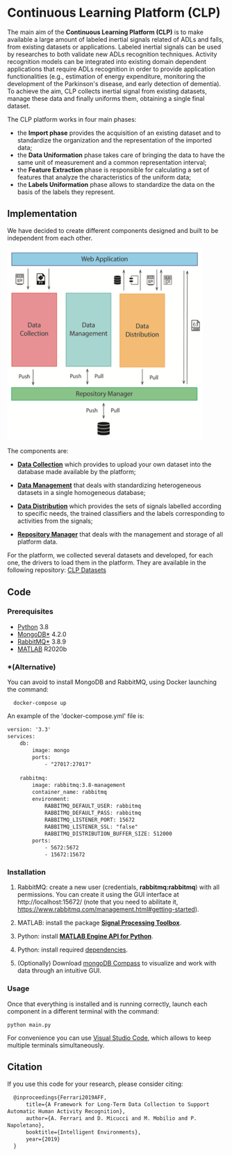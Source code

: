 # Continuous Learning Platform (CLP)

The main aim of the **Continuous Learning Platform (CLP)** is to make available a large amount of labeled inertial signals related of ADLs and falls, from existing datasets or applications. Labeled inertial signals can be used by researches to both validate new ADLs recognition techniques. Activity recognition models can be integrated into existing domain dependent applications that require ADLs recognition in order to provide application functionalities (e.g., estimation of energy expenditure, monitoring the development of the Parkinson's disease, and early detection of dementia).
To achieve the aim, CLP collects inertial signal from existing datasets, manage these data and finally uniforms them, obtaining a single final dataset.

The CLP platform works in four main phases: 
- the **Import phase** provides the acquisition of an existing dataset and to standardize the organization and the representation of the imported data; 
- the **Data Uniformation** phase takes care of bringing the data to have the same unit of measurement and a common representation interval; 
- the **Feature Extraction** phase is responsible for calculating a set of features that analyze the characteristics of the uniform data; 
- the **Labels Uniformation** phase allows to standardize the data on the basis of the labels they represent.


## Implementation

We have decided to create different components designed and built to be independent from each other.

[<img src="/architecture.png" width="450"/>](/architecture.png)


The components are:

- **[Data Collection](https://gitlab.com/Pervasive-Healthcare/CLP-DataCollection)** which provides to upload your own dataset into the database made available by the platform; 

- **[Data Management](https://gitlab.com/Pervasive-Healthcare/CLP-DataManagement)** that deals with standardizing heterogeneous datasets in a single homogeneous database; 

- **[Data Distribution](https://gitlab.com/Pervasive-Healthcare/CLP-DataDistribution)** which provides the sets of signals labelled according to specific needs, the trained classifiers and the labels corresponding to activities from the signals; 

- **[Repository Manager](https://gitlab.com/Pervasive-Healthcare/CLP_RepositoryManagement/)** that deals with the management and storage of all platform data.

For the platform, we collected several datasets and developed, for each one, the drivers to load them in the platform. They are available in the following repository: [CLP Datasets](https://gitlab.com/Pervasive-Healthcare/clp_datasets)


## Code

### Prerequisites
- [Python](https://www.python.org/) 3.8
- [MongoDB*](https://www.mongodb.com/it) 4.2.0
- [RabbitMQ*](https://www.rabbitmq.com/download.html) 3.8.9
- [MATLAB](https://it.mathworks.com/products/matlab.html?s_tid=hp_products_matlab) R2020b

### *(Alternative)
You can avoid to install MongoDB and RabbitMQ, using Docker launching the command:
```
  docker-compose up
```
An example of the 'docker-compose.yml' file is:
```
version: '3.3' 
services:
    db:
        image: mongo 
        ports:
            - "27017:27017"

    rabbitmq:
        image: rabbitmq:3.8-management
        container_name: rabbitmq 
        environment:
            RABBITMQ_DEFAULT_USER: rabbitmq 
            RABBITMQ_DEFAULT_PASS: rabbitmq 
            RABBITMQ_LISTENER_PORT: 15672 
            RABBITMQ_LISTENER_SSL: "false" 
            RABBITMQ_DISTRIBUTION_BUFFER_SIZE: 512000
        ports:
            - 5672:5672
            - 15672:15672
```

### Installation

1. RabbitMQ: create a new user (credentials, **rabbitmq:rabbitmq**) with all permissions. You can create it using the GUI interface at http://localhost:15672/ (note that you need to abilitate it, https://www.rabbitmq.com/management.html#getting-started).

2. MATLAB: install the package **[Signal Processing Toolbox](https://it.mathworks.com/products/signal.html)**.

3. Python: install **[MATLAB Engine API for Python](https://it.mathworks.com/help/matlab/matlab_external/install-the-matlab-engine-for-python.html)**.

3. Python: install required [dependencies](/requirements.txt).

4. (Optionally) Download [mongoDB Compass](https://www.mongodb.com/products/compass) to visualize and work with data through an intuitive GUI.


### Usage

Once that everything is installed and is running correctly, launch each component in a different terminal with the command:
```
python main.py
```
For convenience you can use [Visual Studio Code](https://code.visualstudio.com/), which allows to keep multiple terminals simultaneously.


## Citation
If you use this code for your research, please consider citing:

```
  @inproceedings{Ferrari2019AFF,
      title={A Framework for Long-Term Data Collection to Support Automatic Human Activity Recognition},
      author={A. Ferrari and D. Micucci and M. Mobilio and P. Napoletano},
      booktitle={Intelligent Environments},
      year={2019}
  }
```
